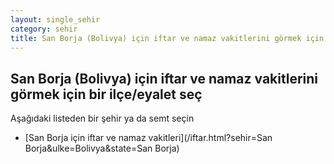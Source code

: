 ```yaml
---
layout: single_sehir
category: sehir
title: San Borja (Bolivya) için iftar ve namaz vakitlerini görmek için bir ilçe/eyalet seç
---
```



## San Borja (Bolivya) için iftar ve namaz vakitlerini görmek için bir ilçe/eyalet seç

Aşağıdaki listeden bir şehir ya da semt seçin


* [San Borja için iftar ve namaz vakitleri](/iftar.html?sehir=San Borja&ulke=Bolivya&state=San Borja)
